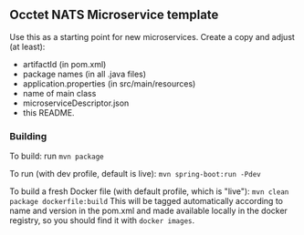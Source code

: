 Occtet NATS Microservice template
-

Use this as a starting point for new microservices. Create a copy and adjust (at least):
- artifactId (in pom.xml)
- package names (in all .java files)
- application.properties (in src/main/resources)
- name of main class
- microserviceDescriptor.json
- this README.

### Building

To build: run
`mvn package`

To run (with dev profile, default is live):
`mvn spring-boot:run -Pdev`

To build a fresh Docker file (with default profile, which is "live"):
`mvn clean package dockerfile:build`
This will be tagged automatically according to name and version in the pom.xml and made available locally
in the docker registry, so you should find it with `docker images`.





